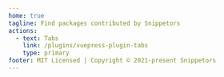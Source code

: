 ```yaml
---
home: true
tagline: Find packages contributed by Snippetors
actions:
  - text: Tabs
    link: /plugins/vuepress-plugin-tabs
    type: primary
footer: MIT Licensed | Copyright © 2021-present Snippetors
---
```

